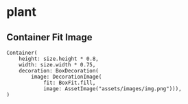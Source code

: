 # plant

## Container Fit Image
    Container(
        height: size.height * 0.8,
        width: size.width * 0.75,
        decoration: BoxDecoration(
            image: DecorationImage(
                fit: BoxFit.fill,
                image: AssetImage("assets/images/img.png"))),
    )

